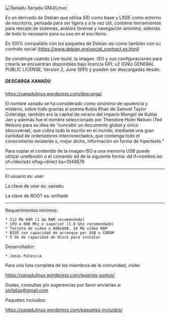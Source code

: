 ![Xanadu](https://secure.gravatar.com/blavatar/682914aac6283e9a208f6d5e847c8c3b?s=128&ts=1400168049) Xanadu GNU/Linux

Es un derivado de Debian que utiliza SID como base y LXDE como entorno de escritorio, pensada para ser ligera y a la vez útil, contiene herramientas para rescate de sistemas, análisis forense y navegación anónima, además de todo lo necesario para su uso en el escritorio.

Es 100% compatible con los paquetes de Debian así como también con su contrato social (https://www.debian.org/social_contract.es.html)

Se construye usando Live-build, la imagen .ISO y sus configuraciones para crearla se encuentran disponibles bajo licencia GPL v2 (GNU GENERAL PUBLIC LICENSE, Version 2, June 1991) y pueden ser descargadas desde: 


##### DESCARGA XANADU #####

https://xanadulinux.wordpress.com/descarga/


El nombre xanadu se ha considerado como sinónimo de opulencia y misterio, sobre todo gracias al poema Kubla Khan de Samuel Taylor Coleridge, también era la capital de verano del imperio Mongol de Kublai Jan y además fue el nombre seleccionado por Theodore Holm Nelson (Ted Nelson) para su idea de "concebir un documento global y único (docuverse), que cubra todo lo escrito en el mundo, mediante una gran cantidad de ordenadores interconectados, que contenga todo el conocimiento existente o, mejor dicho, información en forma de hipertexto."

Para copiar el contenido de la imagen ISO a una memoria USB puede utilizar unetbootin o el comando dd de la siguiente forma: dd if=nombre.iso of=/dev/sdx oflag=direct bs=1048576

--------------------------

El usuario es:		user

La clave de user es:	xanadu

La clave de ROOT es:	enfilade

--------------------------

Requerimientos mínimos:

	* 512 Mb RAM (1 Gb RAM recomendado)
	* CPU a 800 Mhz o superior (1.0 Ghz recomendado)
	* Tarjeta de video a 800x600, 16 Mb vídeo RAM
	* BIOS con capacidad de arranque por USB o CDROM
	* 5 Gb de capacidad de disco para instalar

Desarrollador:

	* Jesús Palencia


Para una lista completa de los miembros de la comunidad, visite:

https://xanadulinux.wordpress.com/quienes-somos/


Dudas, consultas y/o sugerencias por favor enviarlas a: sinfallas@gmail.com


Paquetes incluidos:

https://xanadulinux.wordpress.com/paquetes-incluidos/
